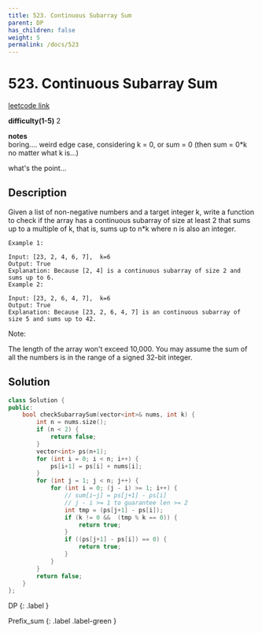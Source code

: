 ```yaml
---
title: 523. Continuous Subarray Sum
parent: DP
has_children: false
weight: 5
permalink: /docs/523
---
```

# 523. Continuous Subarray Sum

[leetcode link](https://leetcode.com/problems/continuous-subarray-sum/)

**difficulty(1-5)** 
2

**notes**   
boring.... weird edge case, considering k = 0, or sum = 0 (then sum = 0*k no matter what k is...)

what's the point...

## Description
Given a list of non-negative numbers and a target integer k, write a function to check if the array has a continuous subarray of size at least 2 that sums up to a multiple of k, that is, sums up to n*k where n is also an integer.

 
```
Example 1:

Input: [23, 2, 4, 6, 7],  k=6
Output: True
Explanation: Because [2, 4] is a continuous subarray of size 2 and sums up to 6.
Example 2:

Input: [23, 2, 6, 4, 7],  k=6
Output: True
Explanation: Because [23, 2, 6, 4, 7] is an continuous subarray of size 5 and sums up to 42.
```

Note:

The length of the array won't exceed 10,000.
You may assume the sum of all the numbers is in the range of a signed 32-bit integer.

## Solution
```c++
class Solution {
public:
    bool checkSubarraySum(vector<int>& nums, int k) {
        int n = nums.size();
        if (n < 2) {
            return false;
        }
        vector<int> ps(n+1);
        for (int i = 0; i < n; i++) {
            ps[i+1] = ps[i] + nums[i];
        }
        for (int j = 1; j < n; j++) {
            for (int i = 0; (j - i) >= 1; i++) {
                // sum[i~j] = ps[j+1] - ps[i]
                // j - i >= 1 to guarantee len >= 2
                int tmp = (ps[j+1] - ps[i]);
                if (k != 0 &&  (tmp % k == 0)) {
                    return true;
                }             
                if ((ps[j+1] - ps[i]) == 0) {
                    return true;
                }
            }
        }
        return false;
    }
};
```


DP
{: .label }

Prefix_sum
{: .label .label-green }